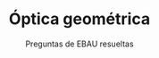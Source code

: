 ---
title: Óptica geométrica
subtitle: Preguntas de EBAU resueltas
summary: Preguntas de EBAU resueltas.
tags:
- EBAU
- óptica
categories:
- Física

_build:
  render: never

# Optional external URL for project (replaces project detail page).
external_link: "https://drive.google.com/file/d/0B6t6-aLmKtoLMDI5LUR3UFBFaG8/view"

image:
  caption: Foto de [**j.mt_photography**](https://www.pexels.com/es-es/@j-mt_photography-628996) en [Pexels](https://www.pexels.com/es-es/)
  focal_point: Smart
---